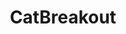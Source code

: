 ---
title:          "CatBreakout"
event:          "01"
genre:          ["Action"]
link:           "https://scotttromley.itch.io/catbreakout"
platforms:      ["macOS"]
team:           ["Scott Tromley"]
social:         [""]
need-title:     false
screenshots:    []
submitted:      true
titlebar:       title-005.jpg
---